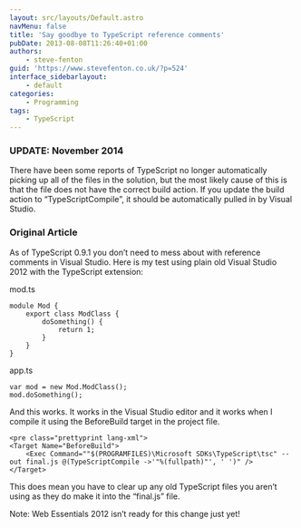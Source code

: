 ```yaml
---
layout: src/layouts/Default.astro
navMenu: false
title: 'Say goodbye to TypeScript reference comments'
pubDate: 2013-08-08T11:26:40+01:00
authors:
    - steve-fenton
guid: 'https://www.stevefenton.co.uk/?p=524'
interface_sidebarlayout:
    - default
categories:
    - Programming
tags:
    - TypeScript
---
```


### UPDATE: November 2014

There have been some reports of TypeScript no longer automatically picking up all of the files in the solution, but the most likely cause of this is that the file does not have the correct build action. If you update the build action to “TypeScriptCompile”, it should be automatically pulled in by Visual Studio.

### Original Article

As of TypeScript 0.9.1 you don’t need to mess about with reference comments in Visual Studio. Here is my test using plain old Visual Studio 2012 with the TypeScript extension:

mod.ts

```
module Mod {
    export class ModClass {
        doSomething() {
            return 1;
        }
    }
}
```
app.ts

```
var mod = new Mod.ModClass();
mod.doSomething();
```
And this works. It works in the Visual Studio editor and it works when I compile it using the BeforeBuild target in the project file.

```
<pre class="prettyprint lang-xml">
<Target Name="BeforeBuild">
    <Exec Command=""$(PROGRAMFILES)\Microsoft SDKs\TypeScript\tsc" --out final.js @(TypeScriptCompile ->'"%(fullpath)"', ' ')" />
</Target>
```
This does mean you have to clear up any old TypeScript files you aren’t using as they do make it into the “final.js” file.

Note: Web Essentials 2012 isn’t ready for this change just yet!